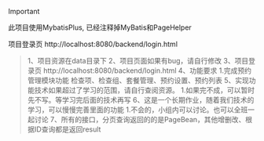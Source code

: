 > [!IMPORTANT]
>
> 此项目使用MybatisPlus,  已经注释掉MyBatis和PageHelper

项目登录页 http://localhost:8080/backend/login.html



> 1、项目资源在data目录下
> 2、项目页面如果有bug，请自行修改
> 3、项目登录页 http://localhost:8080/backend/login.html
> 4、功能要求
>     1.完成预约管理模块功能
>         检查项、检查组、套餐管理、预约设置、预约列表
> 5、实现功能技术如果超过了学习的范围，请自行查阅资源。
>     1.如果完不成，可以暂时先不写。等学习完后面的技术再写
> 6、这是一个长期作业，随着我们技术的学习，可以慢慢完善里面的功能
>     1.不会的，小组内可以讨论。也可以全班一起讨论
> 7、所有的接口，分页查询返回的的是PageBean，其他增删改、根据ID查询都是返回result